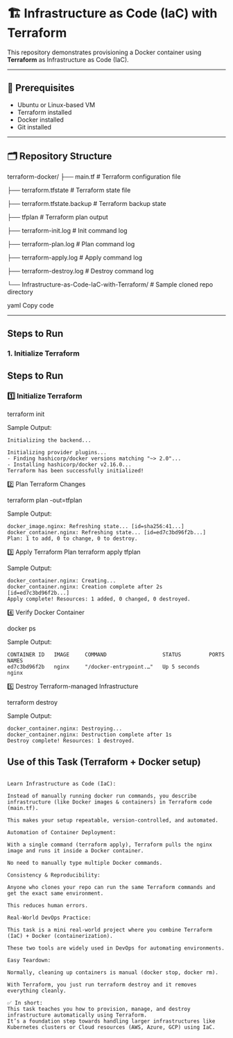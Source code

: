 # 🏗 Infrastructure as Code (IaC) with Terraform

This repository demonstrates provisioning a Docker container using **Terraform** as Infrastructure as Code (IaC).  

---

##  🚀  Prerequisites

- Ubuntu or Linux-based VM
- Terraform installed
- Docker installed
- Git installed

---

## 🗂 Repository Structure

terraform-docker/
├── main.tf # Terraform configuration file

├── terraform.tfstate # Terraform state file

├── terraform.tfstate.backup # Terraform backup state

├── tfplan # Terraform plan output

├── terraform-init.log # Init command log

├── terraform-plan.log # Plan command log

├── terraform-apply.log # Apply command log

├── terraform-destroy.log # Destroy command log

└── Infrastructure-as-Code-IaC-with-Terraform/ # Sample cloned repo directory

yaml
Copy code

---

## Steps to Run

### 1. Initialize Terraform
## Steps to Run

### 1️⃣ Initialize Terraform

terraform init

Sample Output:

```
Initializing the backend...

Initializing provider plugins...
- Finding hashicorp/docker versions matching "~> 2.0"...
- Installing hashicorp/docker v2.16.0...
Terraform has been successfully initialized!

```

2️⃣ Plan Terraform Changes

terraform plan -out=tfplan


Sample Output:
```
docker_image.nginx: Refreshing state... [id=sha256:41...]
docker_container.nginx: Refreshing state... [id=ed7c3bd96f2b...]
Plan: 1 to add, 0 to change, 0 to destroy.
```

3️⃣ Apply Terraform Plan
terraform apply tfplan

Sample Output:

```
docker_container.nginx: Creating...
docker_container.nginx: Creation complete after 2s [id=ed7c3bd96f2b...]
Apply complete! Resources: 1 added, 0 changed, 0 destroyed.
```

4️⃣ Verify Docker Container

docker ps

Sample Output:

```
CONTAINER ID   IMAGE     COMMAND                  STATUS         PORTS   NAMES
ed7c3bd96f2b   nginx     "/docker-entrypoint.…"   Up 5 seconds           nginx
```
5️⃣ Destroy Terraform-managed Infrastructure

terraform destroy

Sample Output:

```
docker_container.nginx: Destroying...
docker_container.nginx: Destruction complete after 1s
Destroy complete! Resources: 1 destroyed.
```



## Use of this Task (Terraform + Docker setup)

``` 

Learn Infrastructure as Code (IaC):

Instead of manually running docker run commands, you describe infrastructure (like Docker images & containers) in Terraform code (main.tf).

This makes your setup repeatable, version-controlled, and automated.

Automation of Container Deployment:

With a single command (terraform apply), Terraform pulls the nginx image and runs it inside a Docker container.

No need to manually type multiple Docker commands.

Consistency & Reproducibility:

Anyone who clones your repo can run the same Terraform commands and get the exact same environment.

This reduces human errors.

Real-World DevOps Practice:

This task is a mini real-world project where you combine Terraform (IaC) + Docker (containerization).

These two tools are widely used in DevOps for automating environments.

Easy Teardown:

Normally, cleaning up containers is manual (docker stop, docker rm).

With Terraform, you just run terraform destroy and it removes everything cleanly.

✅ In short:
This task teaches you how to provision, manage, and destroy infrastructure automatically using Terraform.
It’s a foundation step towards handling larger infrastructures like Kubernetes clusters or Cloud resources (AWS, Azure, GCP) using IaC.


```
